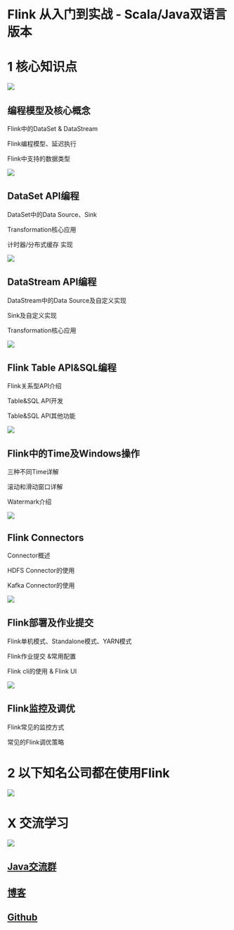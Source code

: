 # Flink 从入门到实战 - Scala/Java双语言版本

# 1 核心知识点
![](https://upload-images.jianshu.io/upload_images/16782311-dc4156dc0a34d557.png?imageMogr2/auto-orient/strip%7CimageView2/2/w/1240)
## 编程模型及核心概念
Flink中的DataSet & DataStream

Flink编程模型、延迟执行

Flink中支持的数据类型

![](https://upload-images.jianshu.io/upload_images/16782311-77ad64efc672f89b.png?imageMogr2/auto-orient/strip%7CimageView2/2/w/1240)
## DataSet API编程

DataSet中的Data Source、Sink

Transformation核心应用

计时器/分布式缓存 实现

  
![](https://upload-images.jianshu.io/upload_images/16782311-6d7c1b11f42bb125.png?imageMogr2/auto-orient/strip%7CimageView2/2/w/1240)
## DataStream API编程

DataStream中的Data Source及自定义实现

Sink及自定义实现

Transformation核心应用
 


![](https://upload-images.jianshu.io/upload_images/16782311-8ec74ae8f1b686da.png?imageMogr2/auto-orient/strip%7CimageView2/2/w/1240)
## Flink Table API&SQL编程

Flink关系型API介绍

Table&SQL API开发

Table&SQL API其他功能
 

![](https://upload-images.jianshu.io/upload_images/16782311-7f673e9fb901a151.png?imageMogr2/auto-orient/strip%7CimageView2/2/w/1240)
## Flink中的Time及Windows操作

三种不同Time详解

滚动和滑动窗口详解

Watermark介绍
 


![](https://upload-images.jianshu.io/upload_images/16782311-1dee3dc2f29a8999.png?imageMogr2/auto-orient/strip%7CimageView2/2/w/1240)
## Flink Connectors


Connector概述

HDFS Connector的使用

Kafka Connector的使用
 

![](https://upload-images.jianshu.io/upload_images/16782311-65c383eff6cb9976.png?imageMogr2/auto-orient/strip%7CimageView2/2/w/1240)
## Flink部署及作业提交

Flink单机模式、Standalone模式、YARN模式

Flink作业提交 &常用配置

Flink cli的使用 & Flink UI
 

![](https://upload-images.jianshu.io/upload_images/16782311-1be0e7fd53094a82.png?imageMogr2/auto-orient/strip%7CimageView2/2/w/1240)
## Flink监控及调优

Flink常见的监控方式

常见的Flink调优策略

# 2 以下知名公司都在使用Flink
![](https://upload-images.jianshu.io/upload_images/16782311-9447a7c96178832b.png?imageMogr2/auto-orient/strip%7CimageView2/2/w/1240)

# X 交流学习
![](https://upload-images.jianshu.io/upload_images/16782311-8d7acde57fdce062.png?imageMogr2/auto-orient/strip%7CimageView2/2/w/1240)
## [Java交流群](https://jq.qq.com/?_wv=1027&k=5UB4P1T)
## [博客](http://www.shishusheng.com)
## [Github](https://github.com/Wasabi1234)